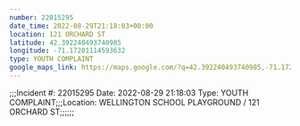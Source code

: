 ```yaml
---
number: 22015295
date_time: 2022-08-29T21:18:03+00:00
location: 121 ORCHARD ST
latitude: 42.392240493740985
longitude: -71.17201114593632
type: YOUTH COMPLAINT
google_maps_link: https://maps.google.com/?q=42.392240493740985,-71.17201114593632
---
```


;;;Incident #: 22015295  Date: 2022-08-29 21:18:03   Type: YOUTH COMPLAINT;;;Location: WELLINGTON SCHOOL PLAYGROUND / 121 ORCHARD ST;;;;;;
